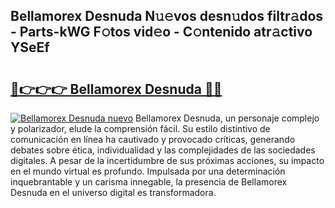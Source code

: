 ## Bellamorex Desnuda N𝚞𝚎vos desn𝚞dos filtr𝚊dos - Parts-kWG F𝚘tos vid𝚎o - C𝚘ntenido atr𝚊ctivo YSeEf

# <h2><a href="http://mb7nan.tromn.icu/?c=Bellamorex+Desnuda">🔗👉👉👉 Bellamorex Desnuda 🔗🔗</a></h2>

[![Bellamorex Desnuda nuevo](https://i.imgur.com/pEAQMta.gif)](http://mb7nan.tromn.icu/?c=Bellamorex+Desnuda)
Bellamorex Desnuda, un personaje complejo y polarizador, elude la comprensión fácil. Su estilo distintivo de comunicación en línea ha cautivado y provocado críticas, generando debates sobre ética, individualidad y las complejidades de las sociedades digitales. A pesar de la incertidumbre de sus próximas acciones, su impacto en el mundo virtual es profundo. Impulsada por una determinación inquebrantable y un carisma innegable, la presencia de Bellamorex Desnuda en el universo digital es transformadora.
